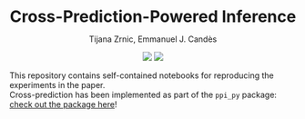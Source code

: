 <h1 align="center" style="margin-bottom:0px; border-bottom:0px; padding-bottom:0px">Cross-Prediction-Powered Inference</h1>
<p align="center" style="margin-bottom:0px; border-bottom:0px; padding-bottom:0px">Tijana Zrnic, Emmanuel J. Candès</p>

<p align="center">
    <a style="text-decoration:none !important;" href="https://arxiv.org/abs/2309.16598" alt="arXiv"><img src="https://img.shields.io/badge/paper-arXiv-red" /></a>
    <a style="text-decoration:none !important;" href="https://www.pnas.org/doi/10.1073/pnas.2322083121" alt="PNAS"><img src="https://img.shields.io/badge/paper-PNAS-blue" /></a>
</p>

<p>
This repository contains self-contained notebooks for reproducing the experiments in the paper.<br>
Cross-prediction has been implemented as part of the <code>ppi_py</code> package: <a href="https://github.com/aangelopoulos/ppi_py">check out the package here</a>!
</p>
